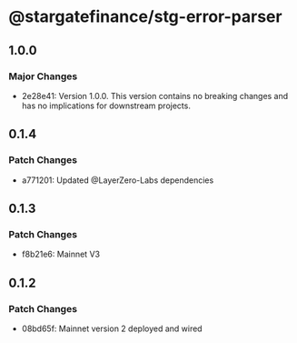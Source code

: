 # @stargatefinance/stg-error-parser

## 1.0.0

### Major Changes

- 2e28e41: Version 1.0.0. This version contains no breaking changes and has no implications for downstream projects.

## 0.1.4

### Patch Changes

- a771201: Updated @LayerZero-Labs dependencies

## 0.1.3

### Patch Changes

- f8b21e6: Mainnet V3

## 0.1.2

### Patch Changes

- 08bd65f: Mainnet version 2 deployed and wired
